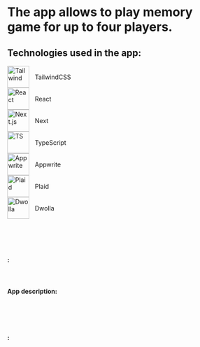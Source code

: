 # The app allows to play memory game for up to four players.

## Technologies used in the app:

<div align="left" style="display:flex;align-items: center; gap:10px;padding-right:20px;"> 
  <img align="left" alt="Tailwind" width="50px" src="https://cdn.jsdelivr.net/gh/devicons/devicon@latest/icons/tailwindcss/tailwindcss-original.svg" /><p>TailwindCSS</p> 
</div>

<div align="left" style="display:flex;align-items: center; gap:10px;padding-right:20px;"> 
  <img align="left" alt="React" width="50px" src="https://cdn.jsdelivr.net/gh/devicons/devicon@latest/icons/react/react-original.svg"/><p>React</p>
</div>

<div align="left" style="display:flex;align-items: center; gap:10px;padding-right:20px;">
  <img align="left" alt="Next.js" width="50px" src="https://cdn.jsdelivr.net/gh/devicons/devicon@latest/icons/nextjs/nextjs-original.svg" /><p>Next</p>
</div>

<div align="left" style="display:flex;align-items: center; gap:10px;padding-right:20px;">
  <img align="left" alt="TS" width="50px" src="https://cdn.jsdelivr.net/gh/devicons/devicon@latest/icons/typescript/typescript-original.svg" /><p>TypeScript</p>
</div>

<div align="left" style="display:flex;align-items: center; gap:10px;padding-right:20px;">
  <img align="left" alt="Appwrite" width="50px" src="https://cdn.jsdelivr.net/gh/devicons/devicon@latest/icons/appwrite/appwrite-original.svg"/><p>Appwrite</p>
</div>
  
<div align="left" style="display:flex;align-items: center; gap:10px;padding-right:20px;">
  <img align="left" alt="Plaid" width="50px" src="https://cdn-images-1.medium.com/max/1200/1*7B-88PmnmGE5J7oRQscIeg.png" /><p>Plaid</p> 
</div>

<div align="left" style="display:flex;align-items: center; gap:10px;padding-right:20px;">
  <img align="left" alt="Dwolla" width="50px" src="https://cdn.icon-icons.com/icons2/2699/PNG/512/dwolla_logo_icon_171208.png" /><p>Dwolla</p>
</div>

<br/> <br/> <br/> 

#### :

<br/> 

#### App description:

<br/> <br/> <br/> 

#### :





